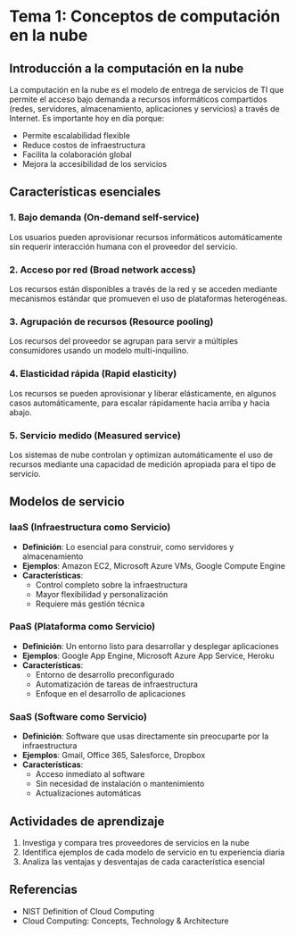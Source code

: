 # Tema 1: Conceptos de computación en la nube

## Introducción a la computación en la nube
La computación en la nube es el modelo de entrega de servicios de TI que permite el acceso bajo demanda a recursos informáticos compartidos (redes, servidores, almacenamiento, aplicaciones y servicios) a través de Internet. Es importante hoy en día porque:

- Permite escalabilidad flexible
- Reduce costos de infraestructura
- Facilita la colaboración global
- Mejora la accesibilidad de los servicios

## Características esenciales

### 1. Bajo demanda (On-demand self-service)
Los usuarios pueden aprovisionar recursos informáticos automáticamente sin requerir interacción humana con el proveedor del servicio.

### 2. Acceso por red (Broad network access)
Los recursos están disponibles a través de la red y se acceden mediante mecanismos estándar que promueven el uso de plataformas heterogéneas.

### 3. Agrupación de recursos (Resource pooling)
Los recursos del proveedor se agrupan para servir a múltiples consumidores usando un modelo multi-inquilino.

### 4. Elasticidad rápida (Rapid elasticity)
Los recursos se pueden aprovisionar y liberar elásticamente, en algunos casos automáticamente, para escalar rápidamente hacia arriba y hacia abajo.

### 5. Servicio medido (Measured service)
Los sistemas de nube controlan y optimizan automáticamente el uso de recursos mediante una capacidad de medición apropiada para el tipo de servicio.

## Modelos de servicio

### IaaS (Infraestructura como Servicio)
- **Definición**: Lo esencial para construir, como servidores y almacenamiento
- **Ejemplos**: Amazon EC2, Microsoft Azure VMs, Google Compute Engine
- **Características**:
  - Control completo sobre la infraestructura
  - Mayor flexibilidad y personalización
  - Requiere más gestión técnica

### PaaS (Plataforma como Servicio)
- **Definición**: Un entorno listo para desarrollar y desplegar aplicaciones
- **Ejemplos**: Google App Engine, Microsoft Azure App Service, Heroku
- **Características**:
  - Entorno de desarrollo preconfigurado
  - Automatización de tareas de infraestructura
  - Enfoque en el desarrollo de aplicaciones

### SaaS (Software como Servicio)
- **Definición**: Software que usas directamente sin preocuparte por la infraestructura
- **Ejemplos**: Gmail, Office 365, Salesforce, Dropbox
- **Características**:
  - Acceso inmediato al software
  - Sin necesidad de instalación o mantenimiento
  - Actualizaciones automáticas

## Actividades de aprendizaje
1. Investiga y compara tres proveedores de servicios en la nube
2. Identifica ejemplos de cada modelo de servicio en tu experiencia diaria
3. Analiza las ventajas y desventajas de cada característica esencial

## Referencias
- NIST Definition of Cloud Computing
- Cloud Computing: Concepts, Technology & Architecture
